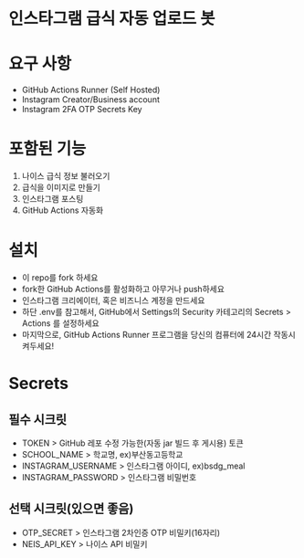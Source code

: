 # 인스타그램 급식 자동 업로드 봇

# 요구 사항
- GitHub Actions Runner (Self Hosted)
- Instagram Creator/Business account
- Instagram 2FA OTP Secrets Key

# 포함된 기능
1. 나이스 급식 정보 불러오기
2. 급식을 이미지로 만들기
3. 인스타그램 포스팅
4. GitHub Actions 자동화

# 설치
- 이 repo를 fork 하세요
- fork한 GitHub Actions를 활성화하고 아무거나 push하세요
- 인스타그램 크리에이터, 혹은 비즈니스 계정을 만드세요
- 하단 .env를 참고해서, GitHub에서 Settings의 Security 카테고리의 Secrets > Actions 를 설정하세요
- 마지막으로, GitHub Actions Runner 프로그램을 당신의 컴퓨터에 24시간 작동시켜두세요!

# Secrets
## 필수 시크릿
- TOKEN > GitHub 레포 수정 가능한(자동 jar 빌드 후 게시용) 토큰
- SCHOOL_NAME > 학교명, ex)부산동고등학교
- INSTAGRAM_USERNAME > 인스타그램 아이디, ex)bsdg_meal
- INSTAGRAM_PASSWORD > 인스타그램 비밀번호
## 선택 시크릿(있으면 좋음)
- OTP_SECRET > 인스타그램 2차인증 OTP 비밀키(16자리)
- NEIS_API_KEY > 나이스 API 비밀키
